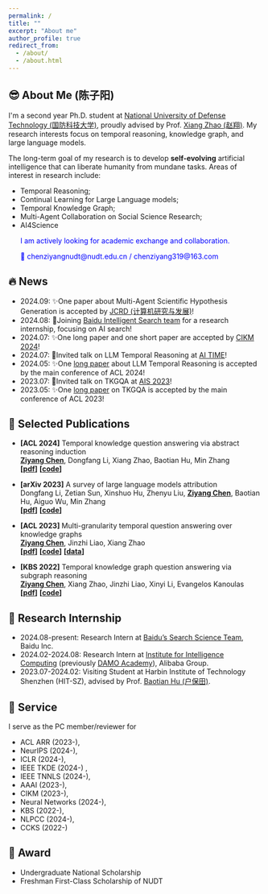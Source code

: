 ```yaml
---
permalink: /
title: ""
excerpt: "About me"
author_profile: true
redirect_from: 
  - /about/
  - /about.html
---
```


<meta name="google-site-verification" content="bktacYt7qejHyQqNeNe_78-xESn94t1Y-HZ3Fa7tlGU" />

## 😎 About Me (陈子阳)

I'm a second year Ph.D. student at [National University of Defense Technology (国防科技大学)](https://english.nudt.edu.cn/), proudly advised by Prof. [Xiang Zhao (赵翔)](https://xiangz-nudt.github.io/). My research interests focus on temporal reasoning, knowledge graph, and large language models. 

The long-term goal of my research is to develop **self-evolving** artificial intelligence that can liberate humanity from mundane tasks.<!--and contribute to the realization of communism.--> Areas of interest in research include:

- Temporal Reasoning;
- Continual Learning for Large Language models;
- Temporal Knowledge Graph;
- Multi-Agent Collaboration on Social Science Research;
- AI4Science



<ul style="color: blue;">I am actively looking for academic exchange and collaboration.</ul>
<ul style="color: blue;">📧 chenziyangnudt@nudt.edu.cn /  chenziyang319@163.com</ul>


## 🔥 News
- 2024.09: ✨One paper about Multi-Agent Scientific Hypothesis Generation is accepted by [JCRD (计算机研究与发展)](https://crad.ict.ac.cn/)!
- 2024.08: 💼Joining [Baidu Intelligent Search team](http://searchscience.baidu.com/) for a research internship, focusing on AI search!
- 2024.07: ✨One long paper and one short paper are accepted by [CIKM 2024](https://cikm2024.org/)!
- 2024.07: 🎉Invited talk on LLM Temporal Reasoning at [AI TIME](https://www.aitime.cn/)!
- 2024.05: ✨One [long paper](https://aclanthology.org/2024.acl-long.267/) about LLM Temporal Reasoning is accepted by the main conference of ACL 2024!
- 2023.07: 🎉Invited talk on TKGQA at [AIS 2023](http://site.cipsc.org.cn/qngw/)!
- 2023.05: ✨One  [long paper](https://aclanthology.org/2023.acl-long.637.pdf) on TKGQA is accepted by the main conference of ACL 2023!



## 📕 Selected Publications 

- **[ACL 2024]** Temporal knowledge question answering via abstract reasoning induction<br>
  <u><strong>Ziyang Chen</strong></u>, Dongfang Li, Xiang Zhao, Baotian Hu, Min Zhang
  <br>**[[pdf](https://arxiv.org/abs/2311.09149)]**  **[[code](https://github.com/czy1999/ARI-QA)]**  

  <!-- <img src="../images/ARI.png"  width="240" height="100"> -->

- **[arXiv 2023]** A survey of large language models attribution<br>
  Dongfang Li, Zetian Sun, Xinshuo Hu, Zhenyu Liu,   <u><strong>Ziyang Chen</strong></u>, Baotian Hu, Aiguo Wu, Min Zhang
  <br>**[[pdf](https://aclanthology.org/2023.acl-long.637.pdf)]**  **[[code](https://github.com/HITsz-TMG/awesome-llm-attributions)]** 

  <!-- <img src="../images/LLM.png"   width="200" height="100"> -->

- **[ACL 2023]** Multi-granularity temporal question answering over knowledge graphs<br>
   <u><strong>Ziyang Chen</strong></u>, Jinzhi Liao, Xiang Zhao
  <br>**[[pdf](https://aclanthology.org/2023.acl-long.637.pdf)]**  **[[code](https://github.com/czy1999/MultiTQ)]**  **[[data](https://huggingface.co/datasets/chenziyang/MultiTQ)]** 

  <!-- <img src="../images/MultiTQ.png"  width="230" height="100"> -->



- **[KBS 2022]** Temporal knowledge graph question answering via subgraph reasoning<br>
  <u><strong>Ziyang Chen</strong></u>, Xiang Zhao, Jinzhi Liao, Xinyi Li, Evangelos Kanoulas
  <br>**[[pdf](https://www.sciencedirect.com/science/article/pii/S0950705122005603)]**  **[[code](https://github.com/czy1999/SubGTR)]**
  
  <!-- <img src="../images/SubGTR.png"  width="250" height="140"> -->
  







## 💼 Research Internship
- 2024.08-present: Research Intern at 
[Baidu’s Search Science Team](http://searchscience.baidu.com/), Baidu Inc.
- 2024.02-2024.08: Research Intern at [Institute for Intelligence Computing](https://tongyi.aliyun.com/) (previously [DAMO Academy](https://damo.alibaba.com/)), Alibaba Group.
- 2023.07-2024.02: Visiting Student at Harbin Institute of Technology Shenzhen (HIT-SZ), advised by Prof. [Baotian Hu (户保田)](https://faculty.hitsz.edu.cn/hubaotian).

## 💁 Service
I serve as the PC member/reviewer for
* ACL ARR (2023-), 
* NeurIPS (2024-), 
* ICLR (2024-), 
* IEEE TKDE (2024-) , 
* IEEE TNNLS (2024-), 
* AAAI (2023-), 
* CIKM (2023-), 
* Neural Networks (2024-), 
* KBS (2022-), 
* NLPCC (2024-), 
* CCKS (2022-)

## 🏅 Award
* Undergraduate National Scholarship
* Freshman First-Class Scholarship of NUDT




<!-- Google tag (gtag.js) -->
<script async src="https://www.googletagmanager.com/gtag/js?id=G-GGNQ9Q1DXW"></script>
<script>
  window.dataLayer = window.dataLayer || [];
  function gtag(){dataLayer.push(arguments);}
  gtag('js', new Date());

  gtag('config', 'G-GGNQ9Q1DXW');
</script>

<div id="mapContainer" style="width: 40%; margin: 0 auto;">
<script type="text/javascript" id="clustrmaps" src="//clustrmaps.com/map_v2.js?d=EHnMi1sl28eRT3YQedLX2Axxcw6-BakuDLa2DInHhFw&cl=ffffff&w=a"></script>
</div>


